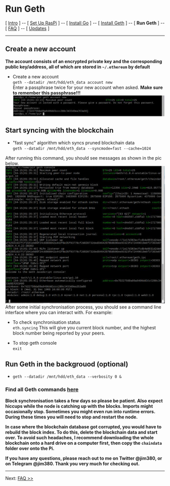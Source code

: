 # Run Geth
[ [Intro](README.md) ] -- [ [Set Up RasPi](pi_setup.md) ] -- [ [Install Go](go_install.md) ] -- [ [Install Geth](geth_install.md) ] -- [ **Run Geth** ]   -- [ [FAQ](faq.md) ] -- [ [Updates](raspi_updates.md) ]

-----
## Create a new account
**The account consists of an encrypted private key and the corresponding public key/address, all of which are stored in `~/.ethereum` by default**
- Create a new account
<br/>`geth --datadir /mnt/hdd/eth_data account new`
<br/>Enter a passphrase twice for your new account when asked. **Make sure to remember this passphrase!!!**
<br/>![3](pics/geth_run/3.jpg)
## Start syncing with the blockchain
- "fast sync" algorithm which syncs pruned blockchain data<br/>`geth --datadir /mnt/hdd/eth_data --syncmode=fast --cache=1024`

After running this command, you should see messages as shown in the pic below.
<br/>![4](pics/geth_run/4.jpg)
<br/>After some initial synchronisation process, you should see a command line interface where you can interact with. For example:
- To check synchronisation status<br/> `eth.syncing`
This will give you current block number, and the highest block number being reported by your peers.

- To stop geth console<br/> `exit`
## Run Geth in the backgrouod (optional)
- `geth --datadir /mnt/hdd/eth_data --verbosity 0 &`

### Find all Geth commands [here](https://github.com/ethereum/go-ethereum/wiki/Command-Line-Options)

**Block synchronisation takes a few days so please be patient. Also expect hiccups while the node is catching up with the blocks. Imports might occasionally stop. Sometimes you might even run into runtime errors. During these times you will need to stop and restart the node.**

**In case where the blockchain database got corrupted, you would have to rebuild the block index. To do this, delete the blockchain data and start over. To avoid such headaches, I recommend downloading the whole blockchain onto a hard drive on a computer first, then copy the `chaindata` folder over onto the Pi.**

**If you have any questions, please reach out to me on Twitter @jim380, or on Telegram @jim380. Thank you very much for checking out.**

-----
Next: [FAQ >>](faq.md)
